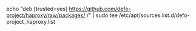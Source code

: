 echo "deb [trusted=yes] https://github.com/defo-project/haproxy/raw/packages/ /" | sudo tee /etc/apt/sources.list.d/defo-project_haproxy.list
